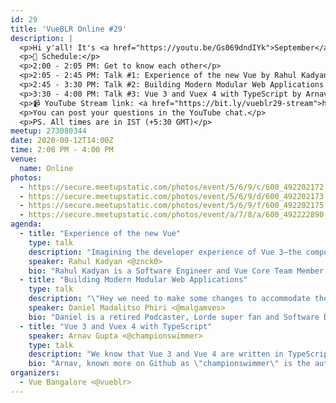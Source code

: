 ```yaml
---
id: 29
title: 'VueBLR Online #29'
description: |
  <p>Hi y'all! It's <a href="https://youtu.be/Gs069dndIYk">September</a> and we have another fantastic online meetup in the works. Check out the schedule for all the details.</p>
  <p>📝 Schedule:</p>
  <p>2:00 - 2:05 PM: Get to know each other</p>
  <p>2:05 - 2:45 PM: Talk #1: Experience of the new Vue by Rahul Kadyan</p>
  <p>2:45 - 3:30 PM: Talk #2: Building Modern Modular Web Applications by Daniel Madalitso Phiri</p>
  <p>3:30 - 4:00 PM: Talk #3: Vue 3 and Vuex 4 with TypeScript by Arnav Gupta</p>
  <p>📹 YouTube Stream link: <a href="https://bit.ly/vueblr29-stream">https://bit.ly/vueblr29-stream</a></p>
  <p>You can post your questions in the YouTube chat.</p>
  <p>PS. All times are in IST (+5:30 GMT)</p>
meetup: 273080344
date: 2020-09-12T14:00Z
time: 2:00 PM - 4:00 PM
venue:
  name: Online
photos:
  - https://secure.meetupstatic.com/photos/event/5/6/9/c/600_492202172.jpeg
  - https://secure.meetupstatic.com/photos/event/5/6/9/d/600_492202173.jpeg
  - https://secure.meetupstatic.com/photos/event/5/6/9/f/600_492202175.jpeg
  - https://secure.meetupstatic.com/photos/event/a/7/8/a/600_492222890.jpeg
agenda:
  - title: "Experience of the new Vue"
    type: talk
    description: "Imagining the developer experience of Vue 3—the composition API, new compiler, new SFC spec, new dev tools, new bundler etc. This talk is knock on the door of upcoming developer experience in the world of Vue."
    speaker: Rahul Kadyan <@znck0>
    bio: "Rahul Kadyan is a Software Engineer and Vue Core Team Member. He is super enthusiastic about building accessible web apps, the compilation process of .vue files, and tooling for the Vue ecosystem."
  - title: "Building Modern Modular Web Applications"
    type: talk
    description: "\"Hey we need to make some changes to accommodate the new content\" -- No developer likes to hear this. As far fetched of an idea it may seem, you can write your frontend code and have all sorts of new content added to your CMS without having to re-write the frontend over and over. I will take attendees through building a modular Nuxt web application, that queries a Headless CMS and takes away the need to constantly change your frontend code to accommodate new content."
    speaker: Daniel Madalitso Phiri <@malgamves>
    bio: "Daniel is a retired Podcaster, Lorde super fan and Software Developer currently a Developer Advocate at Strapi."
  - title: "Vue 3 and Vuex 4 with TypeScript"
    speaker: Arnav Gupta <@championswimmer>
    type: talk
    description: "We know that Vue 3 and Vue 4 are written in TypeScript themselves, but creating apps with them is possible in plain JS as well - which is still the default language in the guides. But, if we chose to go full-blown TypeScript in our apps too, we can take advantage of 100% natively generated typings, and a much better experience than Vue 2 + Typescript."
    bio: "Arnav, known more on Github as \"championswimmer\" is the author of two very popular VueJS ecosystem libraries–vuex-persist and vuex-module-decorators. Arnav has been an advocate of using Vue with TypeScript for the last many years, and has contributed numerous guides on using Vue, Vuex and Nuxt in a strongly typed TypeScript-driven environment."
organizers:
  - Vue Bangalore <@vueblr>
---
```


<EventPage />
